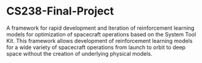 # CS238-Final-Project

A framework for rapid development and iteration of reinforcement learning models for optimization of spacecraft operations based on the System Tool Kit. This framework allows development of reinforcement learning models for a wide variety of spacecraft operations from launch to orbit to deep space without the creation of underlying physical models.
